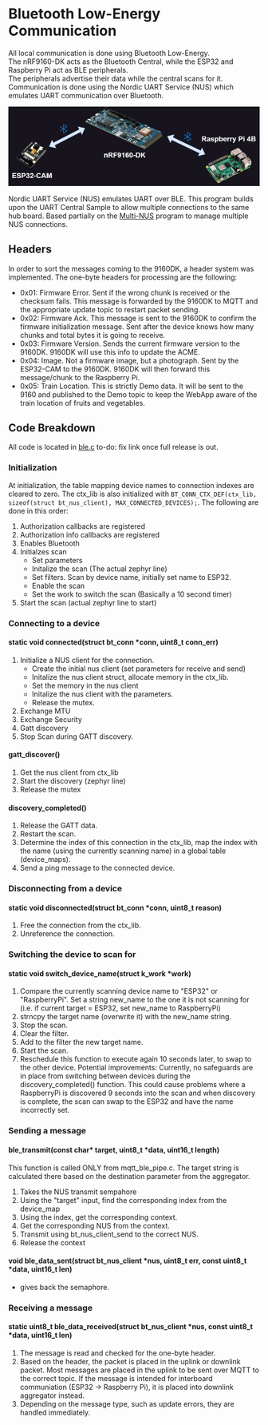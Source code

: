 # Bluetooth Low-Energy Communication
All local communication is done using Bluetooth Low-Energy.  
The nRF9160-DK acts as the Bluetooth Central, while the ESP32 and Raspberry Pi act as BLE peripherals.  
The peripherals advertise their data while the central scans for it. Communication is done using the Nordic UART Service (NUS) which emulates UART communication over Bluetooth.  

![Bluetooth Image](../images/Bluetooth.png)

Nordic UART Service (NUS) emulates UART over BLE. This program builds upon the UART Central Sample to allow multiple connections to the same hub board. Based partially on the [Multi-NUS](https://github.com/NordicMatt/multi-NUS/tree/master) program to manage multiple NUS connections. 

## Headers
In order to sort the messages coming to the 9160DK, a header system was implemented. The one-byte headers for processing are the following:
- 0x01: Firmware Error. Sent if the wrong chunk is received or the checksum fails. This message is forwarded by the 9160DK to MQTT and the appropriate update topic to restart packet sending.
- 0x02: Firmware Ack. This message is sent to the 9160DK to confirm the firmware initialization message. Sent after the device knows how many chunks and total bytes it is going to receive.
- 0x03: Firmware Version. Sends the current firmware version to the 9160DK. 9160DK will use this info to update the ACME.
- 0x04: Image. Not a firmware image, but a photograph. Sent by the ESP32-CAM to the 9160DK. 9160DK will then forward this message/chunk to the Raspberry Pi.
- 0x05: Train Location. This is strictly Demo data. It will be sent to the 9160 and published to the Demo topic to keep the WebApp aware of the train location of fruits and vegetables.

## Code Breakdown
All code is located in [ble.c](../9160dk) to-do: fix link once full release is out.
### Initialization
At initialization, the table mapping device names to connection indexes are cleared to zero. The ctx_lib is also initialized with ```BT_CONN_CTX_DEF(ctx_lib, sizeof(struct bt_nus_client), MAX_CONNECTED_DEVICES);```.
The following are done in this order:
1. Authorization callbacks are registered
2. Authorization info callbacks are registered
3. Enables Bluetooth
4. Initialzes scan
   - Set parameters
   - Initalize the scan (The actual zephyr line)
   - Set filters. Scan by device name, initially set name to ESP32.
   - Enable the scan
   - Set the work to switch the scan (Basically a 10 second timer)
5. Start the scan (actual zephyr line to start)

### Connecting to a device
#### static void connected(struct bt_conn *conn, uint8_t conn_err)
1. Initialize a NUS client for the connection.
   - Create the initial nus client (set parameters for receive and send)
   - Initalize the nus client struct, allocate memory in the ctx_lib.
   - Set the memory in the nus client
   - Initalize the nus client with the parameters.
   - Release the mutex.
2. Exchange MTU
3. Exchange Security
4. Gatt discovery
5. Stop Scan during GATT discovery.
#### gatt_discover()
1. Get the nus client from ctx_lib
2. Start the discovery (zephyr line)
3. Release the mutex
#### discovery_completed()
1. Release the GATT data.
2. Restart the scan.
3. Determine the index of this connection in the ctx_lib, map the index with the name (using the currently scanning name) in a global table (device_maps).
4. Send a ping message to the connected device.

### Disconnecting from a device
#### static void disconnected(struct bt_conn *conn, uint8_t reason)
1. Free the connection from the ctx_lib.
2. Unreference the connection.

### Switching the device to scan for
#### static void switch_device_name(struct k_work *work)
1. Compare the currently scanning device name to "ESP32" or "RaspberryPi". Set a string new_name to the one it is not scanning for (i.e. if current target = ESP32, set new_name to RaspberryPi)
2. strncpy the target name (overwrite it) with the new_name string.
3. Stop the scan.
4. Clear the filter.
5. Add to the filter the new target name.
6. Start the scan.
7. Reschedule this function to execute again 10 seconds later, to swap to the other device.
Potential improvements: Currently, no safeguards are in place from switching between devices during the discovery_completed() function. This could cause problems where a RaspberryPi is discovered 9 seconds into the scan and when discovery is complete, the scan can swap to the ESP32 and have the name incorrectly set.

### Sending a message
#### ble_transmit(const char* target, uint8_t *data, uint16_t length)
This function is called ONLY from mqtt_ble_pipe.c. The target string is calculated there based on the destination parameter from the aggregator.
1. Takes the NUS transmit sempahore
2. Using the "target" input, find the corresponding index from the device_map
3. Using the index, get the corresponding context.
4. Get the corresponding NUS from the context.
5. Transmit using bt_nus_client_send to the correct NUS.
6. Release the context
#### void ble_data_sent(struct bt_nus_client *nus, uint8_t err, const uint8_t *data, uint16_t len)
- gives back the semaphore.

### Receiving a message
#### static uint8_t ble_data_received(struct bt_nus_client *nus, const uint8_t *data, uint16_t len)
1. The message is read and checked for the one-byte header.
2. Based on the header, the packet is placed in the uplink or downlink packet. Most messages are placed in the uplink to be sent over MQTT to the correct topic. If the message is intended for interboard communiation (ESP32 -> Raspberry Pi), it is placed into downlink aggregator instead.
3. Depending on the message type, such as update errors, they are handled immediately.



